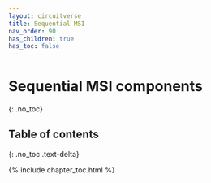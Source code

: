 ```yaml
---
layout: circuitverse
title: Sequential MSI
nav_order: 90
has_children: true
has_toc: false
---
```


# Sequential MSI components
{: .no_toc}

## Table of contents
{: .no_toc .text-delta}

{% include chapter_toc.html %}

